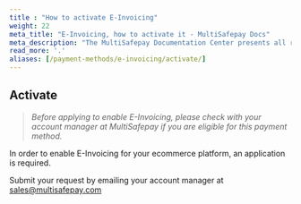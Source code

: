 ```yaml
---
title : "How to activate E-Invoicing"
weight: 22
meta_title: "E-Invoicing, how to activate it - MultiSafepay Docs"
meta_description: "The MultiSafepay Documentation Center presents all relevant information about our Plugins and API. You can also find support pages for payment methods, tools and general questions as well as the contact details of our Support and Integration Teams."
read_more: '.'
aliases: [/payment-methods/e-invoicing/activate/]
---
```


## Activate

>_Before applying to enable E-Invoicing, please check with your account manager at MultiSafepay if you are eligible for this payment method._

In order to enable E-Invoicing for your ecommerce platform, an application is required. 

Submit your request by emailing your account manager at <sales@multisafepay.com>